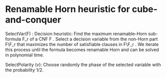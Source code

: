 # Renamable Horn heuristic for cube-and-conquer

SelectVar(F) :
Decision heuristic: Find the maximum renamable-Horn sub-formula F_r of a CNF F . 
Select a decision variable from the non-Horn part F\F_r that maximizes the number 
of satisfiable clauses in F\F_r . We iterate this process until the formula becomes 
renamable Horn and can be solved in polynomial time.


SelectPolarity (v):
Choose randomly the phase of the selected variable with the probability 1/2.




